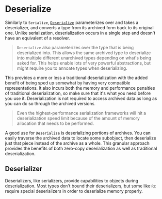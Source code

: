 # Deserialize

Similarly to `Serialize`, [`Deserialize`](https://docs.rs/rkyv/0.7.1/rkyv/trait.Deserialize.html)
parameterizes over and takes a deserializer, and converts a type from its archived form back to its
original one. Unlike serialization, deserialization occurs in a single step and doesn't have an
equivalent of a resolver.

> `Deserialize` also parameterizes over the type that is being deserialized into. This allows the
> same archived type to deserialize into multiple different unarchived types depending on what's
> being asked for. This helps enable lots of very powerful abstractions, but might require you to
> annoate types when deserializing.

This provides a more or less a traditional deserialization with the added benefit of being sped up
somewhat by having very compatible representations. It also incurs both the memory and performance
penalties of traditional deserialization, so make sure that it's what you need before you use it.
Deserialization is not required to access archived data as long as you can do so through the
archived versions.

> Even the highest-performance serialization frameworks will hit a deserialization speed limit
> because of the amount of memory allocation that needs to be performed.

A good use for `Deserialize` is deserializing portions of archives. You can easily traverse the
archived data to locate some subobject, then deserialize just that piece instead of the archive as a
whole. This granular approach provides the benefits of both zero-copy deserialization as well as
traditional deserialization.

## Deserializer

Deserializers, like serializers, provide capabilities to objects during deserialization. Most types
don't bound their deserializers, but some like `Rc` require special deserializers in order to
deserialize memory properly.
